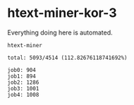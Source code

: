 # htext-miner-kor-3

Everything doing here is automated.

```
htext-miner

total: 5093/4514 (112.82676118741692%)

job0: 904
job1: 894
job2: 1286
job3: 1001
job4: 1008
```